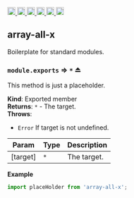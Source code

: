 <a
  href="https://travis-ci.org/Xotic750/array-all-x"
  title="Travis status">
<img
  src="https://travis-ci.org/Xotic750/array-all-x.svg?branch=master"
  alt="Travis status" height="18">
</a>
<a
  href="https://david-dm.org/Xotic750/array-all-x"
  title="Dependency status">
<img src="https://david-dm.org/Xotic750/array-all-x/status.svg"
  alt="Dependency status" height="18"/>
</a>
<a
  href="https://david-dm.org/Xotic750/array-all-x?type=dev"
  title="devDependency status">
<img src="https://david-dm.org/Xotic750/array-all-x/dev-status.svg"
  alt="devDependency status" height="18"/>
</a>
<a
  href="https://badge.fury.io/js/array-all-x"
  title="npm version">
<img src="https://badge.fury.io/js/array-all-x.svg"
  alt="npm version" height="18">
</a>
<a
  href="https://www.jsdelivr.com/package/npm/array-all-x"
  title="jsDelivr hits">
<img src="https://data.jsdelivr.com/v1/package/npm/array-all-x/badge?style=rounded"
  alt="jsDelivr hits" height="18">
</a>
<a
  href="https://bettercodehub.com/results/Xotic750/array-all-x"
  title="bettercodehub score">
<img src="https://bettercodehub.com/edge/badge/Xotic750/array-all-x?branch=master"
  alt="bettercodehub score" height="18">
</a>

<a name="module_module-boilerplate-x"></a>

## array-all-x

Boilerplate for standard modules.

<a name="exp_module_module-boilerplate-x--module.exports"></a>

### `module.exports` ⇒ <code>\*</code> ⏏

This method is just a placeholder.

**Kind**: Exported member  
**Returns**: <code>\*</code> - The target.  
**Throws**:

- <code>Error</code> If target is not undefined.

| Param    | Type            | Description |
| -------- | --------------- | ----------- |
| [target] | <code>\*</code> | The target. |

**Example**

```js
import placeHolder from 'array-all-x';
```

